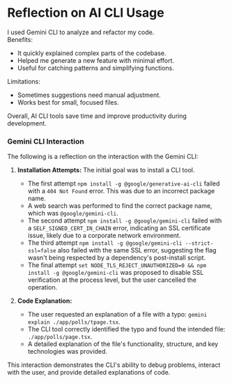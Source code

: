 # Reflection on AI CLI Usage

I used Gemini CLI to analyze and refactor my code.  
Benefits:
- It quickly explained complex parts of the codebase.  
- Helped me generate a new feature with minimal effort.  
- Useful for catching patterns and simplifying functions.  

Limitations:
- Sometimes suggestions need manual adjustment.  
- Works best for small, focused files.  

Overall, AI CLI tools save time and improve productivity during development.

### Gemini CLI Interaction

The following is a reflection on the interaction with the Gemini CLI:

1.  **Installation Attempts:** The initial goal was to install a CLI tool.
    *   The first attempt `npm install -g @google/generative-ai-cli` failed with a `404 Not Found` error. This was due to an incorrect package name.
    *   A web search was performed to find the correct package name, which was `@google/gemini-cli`.
    *   The second attempt `npm install -g @google/gemini-cli` failed with a `SELF_SIGNED_CERT_IN_CHAIN` error, indicating an SSL certificate issue, likely due to a corporate network environment.
    *   The third attempt `npm install -g @google/gemini-cli --strict-ssl=false` also failed with the same SSL error, suggesting the flag wasn't being respected by a dependency's post-install script.
    *   The final attempt `set NODE_TLS_REJECT_UNAUTHORIZED=0 && npm install -g @google/gemini-cli` was proposed to disable SSL verification at the process level, but the user cancelled the operation.

2.  **Code Explanation:**
    *   The user requested an explanation of a file with a typo: `gemini explain ./app/polls/tpage.tsx`.
    *   The CLI tool correctly identified the typo and found the intended file: `./app/polls/page.tsx`.
    *   A detailed explanation of the file's functionality, structure, and key technologies was provided.

This interaction demonstrates the CLI's ability to debug problems, interact with the user, and provide detailed explanations of code.